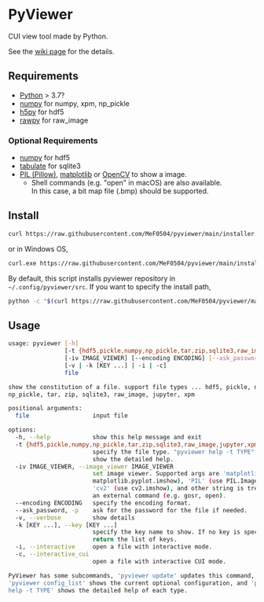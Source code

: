 # PyViewer

CUI view tool made by Python.

See the [wiki page](https://github.com/MeF0504/pyviewer/wiki) for the details.

## Requirements

- [Python](https://www.python.org/) > 3.7?
- [numpy](https://numpy.org/) for numpy, xpm, np_pickle
- [h5py](https://docs.h5py.org/) for hdf5
- [rawpy](https://letmaik.github.io/rawpy/api/rawpy.RawPy.html) for raw_image

### Optional Requirements

- [numpy](https://numpy.org/) for hdf5
- [tabulate](https://pypi.org/project/tabulate/) for sqlite3
- [PIL (Pillow)](https://pillow.readthedocs.io/), [matplotlib](https://matplotlib.org/) or [OpenCV](https://pypi.org/project/opencv-python/) to show a image.
    - Shell commands (e.g. "open" in macOS) are also available.  
      In this case, a bit map file (.bmp) should be supported.

## Install

```bash
curl https://raw.githubusercontent.com/MeF0504/pyviewer/main/installer.py | python
```
or in Windows OS,
```bash
curl.exe https://raw.githubusercontent.com/MeF0504/pyviewer/main/installer.py | python
```
By default, this script installs pyviewer repository in `~/.config/pyviewer/src`.
If you want to specify the install path,
```bash
python -c "$(curl https://raw.githubusercontent.com/MeF0504/pyviewer/main/installer.py)" path/to/install
```

## Usage
```bash
usage: pyviewer [-h]
                [-t {hdf5,pickle,numpy,np_pickle,tar,zip,sqlite3,raw_image,jupyter,xpm}]
                [-iv IMAGE_VIEWER] [--encoding ENCODING] [--ask_password]
                [-v | -k [KEY ...] | -i | -c]
                file

show the constitution of a file. support file types ... hdf5, pickle, numpy,
np_pickle, tar, zip, sqlite3, raw_image, jupyter, xpm

positional arguments:
  file                  input file

options:
  -h, --help            show this help message and exit
  -t {hdf5,pickle,numpy,np_pickle,tar,zip,sqlite3,raw_image,jupyter,xpm}, --type {hdf5,pickle,numpy,np_pickle,tar,zip,sqlite3,raw_image,jupyter,xpm}
                        specify the file type. "pyviewer help -t TYPE" will
                        show the detailed help.
  -iv IMAGE_VIEWER, --image_viewer IMAGE_VIEWER
                        set image viewer. Supported args are 'matplotlib' (use
                        matplotlib.pyplot.imshow), 'PIL' (use PIL.Image.show),
                        'cv2' (use cv2.imshow), and other string is treated as
                        an external command (e.g. gosr, open).
  --encoding ENCODING   specify the encoding format.
  --ask_password, -p    ask for the password for the file if needed.
  -v, --verbose         show details
  -k [KEY ...], --key [KEY ...]
                        specify the key name to show. If no key is specified,
                        return the list of keys.
  -i, --interactive     open a file with interactive mode.
  -c, --interactive_cui
                        open a file with interactive CUI mode.

PyViewer has some subcommands, 'pyviewer update' updates this command,
'pyviewer config_list' shows the current optional configuration, and 'pyviewer
help -t TYPE' shows the detailed help of each type.
```

